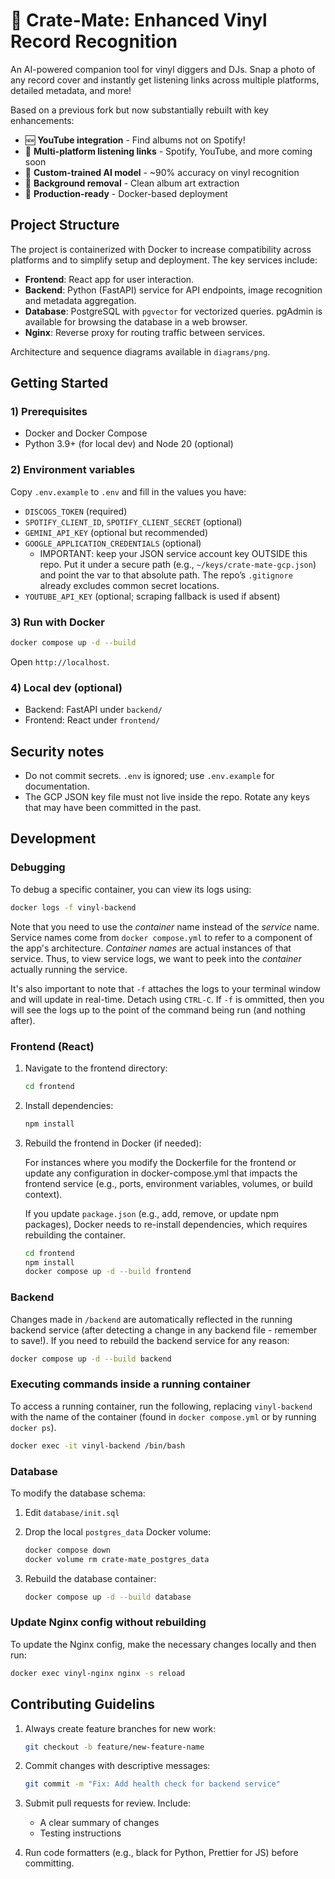 # 🎵 Crate-Mate: Enhanced Vinyl Record Recognition

An AI-powered companion tool for vinyl diggers and DJs. Snap a photo of any record cover and instantly get listening links across multiple platforms, detailed metadata, and more!

Based on a previous fork but now substantially rebuilt with key enhancements:
- 🆕 **YouTube integration** - Find albums not on Spotify!
- 🎯 **Multi-platform listening links** - Spotify, YouTube, and more coming soon
- 📸 **Custom-trained AI model** - ~90% accuracy on vinyl recognition
- 🎨 **Background removal** - Clean album art extraction
- 🚀 **Production-ready** - Docker-based deployment

## Project Structure

The project is containerized with Docker to increase compatibility across platforms and to simplify setup and deployment. The key services include:

- **Frontend**: React app for user interaction.
- **Backend**: Python (FastAPI) service for API endpoints, image recognition and metadata aggregation.
- **Database**: PostgreSQL with `pgvector` for vectorized queries. pgAdmin is available for browsing the database in a web browser.
- **Nginx**: Reverse proxy for routing traffic between services.

Architecture and sequence diagrams available in `diagrams/png`.

## Getting Started

### 1) Prerequisites
- Docker and Docker Compose
- Python 3.9+ (for local dev) and Node 20 (optional)

### 2) Environment variables
Copy `.env.example` to `.env` and fill in the values you have:

- `DISCOGS_TOKEN` (required)
- `SPOTIFY_CLIENT_ID`, `SPOTIFY_CLIENT_SECRET` (optional)
- `GEMINI_API_KEY` (optional but recommended)
- `GOOGLE_APPLICATION_CREDENTIALS` (optional)
  - IMPORTANT: keep your JSON service account key OUTSIDE this repo. Put it under a secure path (e.g., `~/keys/crate-mate-gcp.json`) and point the var to that absolute path. The repo’s `.gitignore` already excludes common secret locations.
- `YOUTUBE_API_KEY` (optional; scraping fallback is used if absent)

### 3) Run with Docker
```bash
docker compose up -d --build
```
Open `http://localhost`.

### 4) Local dev (optional)
- Backend: FastAPI under `backend/`
- Frontend: React under `frontend/`

## Security notes
- Do not commit secrets. `.env` is ignored; use `.env.example` for documentation.
- The GCP JSON key file must not live inside the repo. Rotate any keys that may have been committed in the past.

## Development

### Debugging

To debug a specific container, you can view its logs using:

```bash
docker logs -f vinyl-backend
```

Note that you need to use the *container* name instead of the *service* name. Service names come from `docker compose.yml` to refer to a component of the app's architecture. *Container names* are actual instances of that service. Thus, to view service logs, we want to peek into the *container* actually running the service.

It's also important to note that `-f` attaches the logs to your terminal window and will update in real-time. Detach using `CTRL-C`. If `-f` is ommitted, then you will see the logs up to the point of the command being run (and nothing after).

### Frontend (React)

1. Navigate to the frontend directory:

    ```sh
    cd frontend
    ```

2. Install dependencies:

    ```sh
    npm install
    ```

3. Rebuild the frontend in Docker (if needed):

    For instances where you modify the Dockerfile for the frontend or update any configuration in docker-compose.yml that impacts the frontend service (e.g., ports, environment variables, volumes, or build context).

    If you update `package.json` (e.g., add, remove, or update npm packages), Docker needs to re-install dependencies, which requires rebuilding the container.

    ```sh
    cd frontend
    npm install
    docker compose up -d --build frontend
    ```

### Backend

Changes made in `/backend` are automatically reflected in the running backend service (after detecting a change in any backend file - remember to save!). If you need to rebuild the backend service for any reason:

```bash
docker compose up -d --build backend
```

### Executing commands inside a running container

To access a running container, run the following, replacing `vinyl-backend` with the name of the container (found in `docker compose.yml` or by running `docker ps`).

```bash
docker exec -it vinyl-backend /bin/bash
```

### Database

To modify the database schema:

1. Edit `database/init.sql`

2. Drop the local `postgres_data` Docker volume:

    ```sh
    docker compose down
    docker volume rm crate-mate_postgres_data
    ```

3. Rebuild the database container:

    ```sh
    docker compose up -d --build database
    ```

### Update Nginx config without rebuilding

To update the Nginx config, make the necessary changes locally and then run:

```bash
docker exec vinyl-nginx nginx -s reload
```

## Contributing Guidelins

1. Always create feature branches for new work:

    ```sh
    git checkout -b feature/new-feature-name
    ```

2. Commit changes with descriptive messages:

    ```sh
    git commit -m "Fix: Add health check for backend service"
    ```

3. Submit pull requests for review. Include:

      - A clear summary of changes
      - Testing instructions

4. Run code formatters (e.g., black for Python, Prettier for JS) before committing.